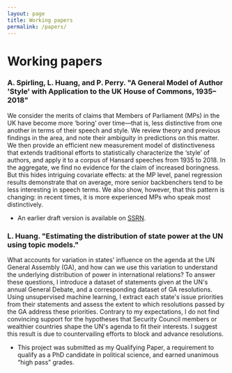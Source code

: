 ```yaml
---
layout: page
title: Working papers
permalink: /papers/
---
```


# Working papers

### A. Spirling, L. Huang, and P. Perry. "A General Model of Author 'Style' with Application to the UK House of Commons, 1935–2018"

We consider the merits of claims that Members of Parliament (MPs) in the UK have become more ‘boring’ over time—that is, less distinctive from one another in terms of their speech and style. We review theory and previous findings in the area, and note their ambiguity in predictions on this matter. We then provide an efficient new measurement model of distinctiveness that extends traditional efforts to statistically characterize the ‘style’ of authors, and apply it to a corpus of Hansard speeches from 1935 to 2018. In the aggregate, we find no evidence for the claim of increased boringness. But this hides intriguing covariate effects: at the MP level, panel regression results demonstrate that on average, more senior backbenchers tend to be less interesting in speech terms. We also show, however, that this pattern is changing: in recent times, it is more experienced MPs who speak most distinctively.

* An earlier draft version is available on <a href="https://papers.ssrn.com/sol3/papers.cfm?abstract_id=3235506">SSRN</a>.

### L. Huang. "Estimating the distribution of state power at the UN using topic models."

What accounts for variation in states' influence on the agenda at the UN General Assembly (GA), and how can we use this variation to understand the underlying distribution of power in international relations? To answer these questions, I introduce a dataset of statements given at the UN's annual General Debate, and a corresponding dataset of GA resolutions. Using unsupervised machine learning, I extract each state's issue priorities from their statements and assess the extent to which resolutions passed by the GA address these priorities. Contrary to my expectations, I do not find convincing support for the hypotheses that Security Council members or wealthier countries shape the UN's agenda to fit their interests. I suggest this result is due to countervailing efforts to block and advance resolutions.

* This project was submitted as my Qualifying Paper, a requirement to qualify as a PhD candidate in political science, and earned unanimous “high pass” grades.
